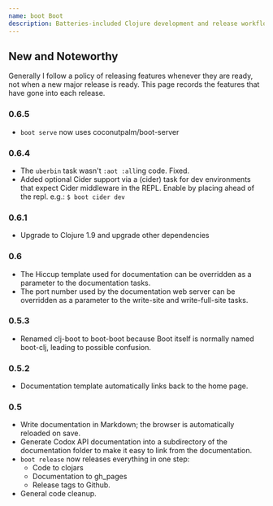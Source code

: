 ```yaml
---
name: boot Boot
description: Batteries-included Clojure development and release workflows using Boot.
---
```

## New and Noteworthy

Generally I follow a policy of releasing features whenever they are ready, not when a new major release is ready.  This page records the features that have gone into each release.

### 0.6.5

* `boot serve` now uses coconutpalm/boot-server

### 0.6.4

* The `uberbin` task wasn't `:aot :all`ing code.  Fixed.
* Added optional Cider support via a (cider) task for dev environments that expect Cider middleware in the REPL. Enable by placing ahead of the repl. e.g.: `$ boot cider dev`

### 0.6.1

* Upgrade to Clojure 1.9 and upgrade other dependencies

### 0.6

* The Hiccup template used for documentation can be overridden as a parameter to the documentation tasks.
* The port number used by the documentation web server can be overridden as a parameter to the write-site and write-full-site tasks.


### 0.5.3

* Renamed clj-boot to boot-boot because Boot itself is normally named boot-clj, leading to possible confusion.


### 0.5.2

* Documentation template automatically links back to the home page.


### 0.5

* Write documentation in Markdown; the browser is automatically reloaded on save.
* Generate Codox API documentation into a subdirectory of the documentation folder to make it easy to link from the documentation.
* ```boot release``` now releases everything in one step:
    * Code to clojars
    * Documentation to gh_pages
    * Release tags to Github.
* General code cleanup.
